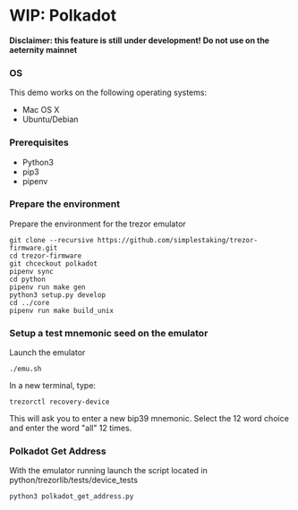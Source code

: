 # WIP: Polkadot

**Disclaimer: this feature is still under development! Do not use on the aeternity mainnet**

### OS
This demo works on the following operating systems:
- Mac OS X
- Ubuntu/Debian

### Prerequisites

- Python3
- pip3
- pipenv

### Prepare the environment

Prepare the environment for the trezor emulator


    git clone --recursive https://github.com/simplestaking/trezor-firmware.git
    cd trezor-firmware
    git chceckout polkadot
    pipenv sync
    cd python
    pipenv run make gen
    python3 setup.py develop
    cd ../core
    pipenv run make build_unix



### Setup a test mnemonic seed on the emulator

Launch the emulator

    ./emu.sh
    
In a new terminal, type:

    trezorctl recovery-device

This will ask you to enter a new bip39 mnemonic. Select the 12 word choice and enter the word "all" 12 times.


### Polkadot Get Address

With the emulator running launch the script located in python/trezorlib/tests/device_tests

    python3 polkadot_get_address.py